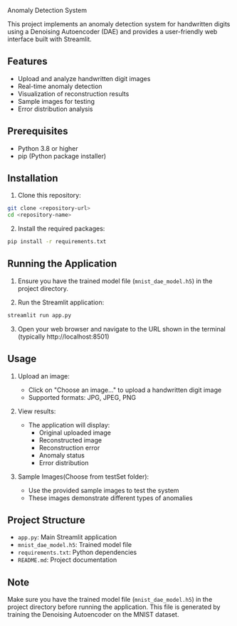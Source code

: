 Anomaly Detection System

This project implements an anomaly detection system for handwritten digits using a Denoising Autoencoder (DAE) and provides a user-friendly web interface built with Streamlit.

## Features

- Upload and analyze handwritten digit images
- Real-time anomaly detection
- Visualization of reconstruction results
- Sample images for testing
- Error distribution analysis

## Prerequisites

- Python 3.8 or higher
- pip (Python package installer)

## Installation

1. Clone this repository:
```bash
git clone <repository-url>
cd <repository-name>
```

2. Install the required packages:
```bash
pip install -r requirements.txt
```

## Running the Application

1. Ensure you have the trained model file (`mnist_dae_model.h5`) in the project directory.

2. Run the Streamlit application:
```bash
streamlit run app.py
```

3. Open your web browser and navigate to the URL shown in the terminal (typically http://localhost:8501)

## Usage

1. Upload an image:
   - Click on "Choose an image..." to upload a handwritten digit image
   - Supported formats: JPG, JPEG, PNG

2. View results:
   - The application will display:
     - Original uploaded image
     - Reconstructed image
     - Reconstruction error
     - Anomaly status
     - Error distribution

3. Sample Images(Choose from testSet folder):
   - Use the provided sample images to test the system
   - These images demonstrate different types of anomalies

## Project Structure

- `app.py`: Main Streamlit application
- `mnist_dae_model.h5`: Trained model file
- `requirements.txt`: Python dependencies
- `README.md`: Project documentation

## Note

Make sure you have the trained model file (`mnist_dae_model.h5`) in the project directory before running the application. This file is generated by training the Denoising Autoencoder on the MNIST dataset. 